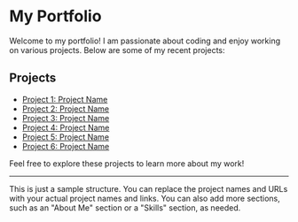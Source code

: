 # My Portfolio

Welcome to my portfolio! I am passionate about coding and enjoy working on various projects. Below are some of my recent projects:

## Projects

- [Project 1: Project Name](https://example.com/project1)
- [Project 2: Project Name](https://example.com/project2)
- [Project 3: Project Name](https://example.com/project3)
- [Project 4: Project Name](https://example.com/project4)
- [Project 5: Project Name](https://example.com/project5)
- [Project 6: Project Name](https://example.com/project6)

Feel free to explore these projects to learn more about my work!

---

This is just a sample structure. You can replace the project names and URLs with your actual project names and links. You can also add more sections, such as an "About Me" section or a "Skills" section, as needed.
